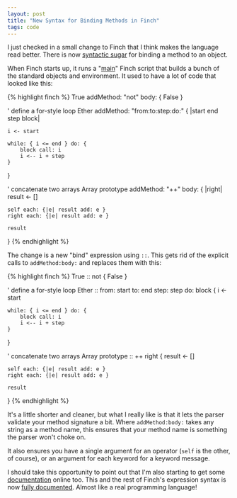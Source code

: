```yaml
---
layout: post
title: "New Syntax for Binding Methods in Finch"
tags: code
---
```

I just checked in a small change to Finch that I think makes the language read
better. There is now [syntactic sugar](http://en.wikipedia.org/wiki/Syntactic_sugar) for binding a method to an object.

When Finch starts up, it runs a "[main](http://bitbucket.org/munificent/finch/src/tip/base/main.fin)" Finch script that builds a bunch of the standard objects and environment. It used to have a lot of code that looked like this:

{% highlight finch %}
True addMethod: "not" body: { False }

' define a for-style loop
Ether addMethod: "from:to:step:do:" {
    |start end step block|

    i <- start

    while: { i <= end } do: {
        block call: i
        i <-- i + step
    }
}

' concatenate two arrays
Array prototype addMethod: "++" body: {
    |right|
    result <- []

    self each: {|e| result add: e }
    right each: {|e| result add: e }

    result
}
{% endhighlight %}

The change is a new "bind" expression using `::`. This gets rid of the
explicit calls to `addMethod:body:` and replaces them with this:

{% highlight finch %}
True :: not { False }

' define a for-style loop
Ether :: from: start to: end step: step do: block {
    i <- start

    while: { i <= end } do: {
        block call: i
        i <-- i + step
    }
}

' concatenate two arrays
Array prototype :: ++ right {
    result <- []

    self each: {|e| result add: e }
    right each: {|e| result add: e }

    result
}
{% endhighlight %}

It's a little shorter and cleaner, but what I really like is that it lets the
parser validate your method signature a bit. Where `addMethod:body:` takes any
string as a method name, this ensures that your method name is something the
parser won't choke on.

It also ensures you have a single argument for an operator (`self` is the
other, of course), or an argument for each keyword for a keyword message.

I should take this opportunity to point out that I'm also starting to get some
[documentation](http://finch.stuffwithstuff.com/) online too. This and the rest of Finch's expression syntax is now [fully documented](http://finch.stuffwithstuff.com/expressions.html). Almost like a real programming language!
